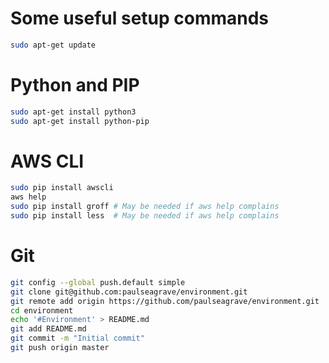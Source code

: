 # Some useful setup commands

```bash
sudo apt-get update
```

# Python and PIP
```bash
sudo apt-get install python3
sudo apt-get install python-pip
```

# AWS CLI
```bash
sudo pip install awscli
aws help
sudo pip install groff # May be needed if aws help complains
sudo pip install less  # May be needed if aws help complains
```

# Git
```bash
git config --global push.default simple
git clone git@github.com:paulseagrave/environment.git
git remote add origin https://github.com/paulseagrave/environment.git
cd environment
echo '#Environment' > README.md
git add README.md
git commit -m "Initial commit"
git push origin master
```